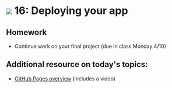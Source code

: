 # ![](https://ga-dash.s3.amazonaws.com/production/assets/logo-9f88ae6c9c3871690e33280fcf557f33.png) 16: Deploying your app

## Homework 

- Continue work on your final project (due in class Monday 4/10)

## Additional resource on today's topics:

- [GitHub Pages overview](https://pages.github.com) (includes a video)